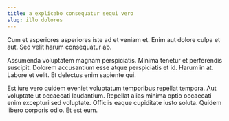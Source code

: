 ```yaml
---
title: a explicabo consequatur sequi vero
slug: illo dolores
---
```


Cum et asperiores asperiores iste ad et veniam et. Enim aut dolore culpa et aut. Sed velit harum consequatur ab.

Assumenda voluptatem magnam perspiciatis. Minima tenetur et perferendis suscipit. Dolorem accusantium esse atque perspiciatis et id. Harum in at. Labore et velit. Et delectus enim sapiente qui.

Est iure vero quidem eveniet voluptatum temporibus repellat tempora. Aut voluptate ut occaecati laudantium. Repellat alias minima optio occaecati enim excepturi sed voluptate. Officiis eaque cupiditate iusto soluta. Quidem libero corporis odio. Et est eum.
